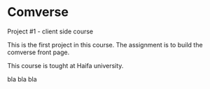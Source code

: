 # Comverse
Project #1 - client side course


This is the first project in this course. 
The assignment is to build the comverse front page.

This course is tought at Haifa university.


bla bla bla
